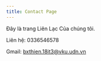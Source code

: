 ```yaml
---
title: Contact Page
---
```

Đây là trang Liên Lạc Của chúng tôi. 

Liên hệ: 0336546578

Gmail: bxthien.18it3@vku.udn.vn